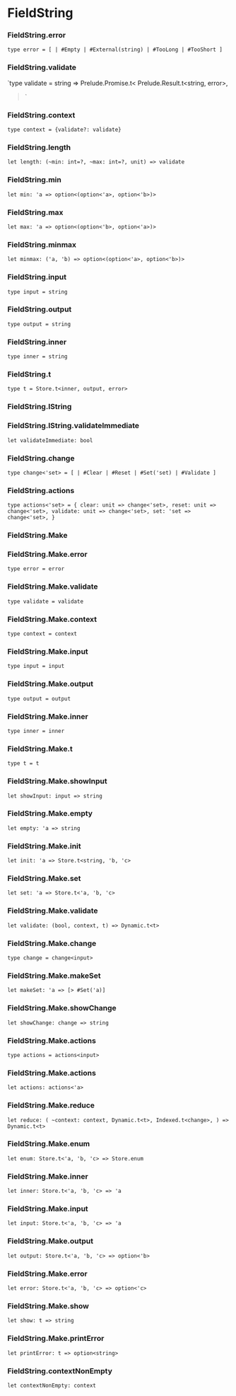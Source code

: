 # FieldString




### FieldString.error
  
`type error = [
  | #Empty
  | #External(string)
  | #TooLong
  | #TooShort
]`  


### FieldString.validate
  
`type validate = string => Prelude.Promise.t<
  Prelude.Result.t<string, error>,
>`  


### FieldString.context
  
`type context = {validate?: validate}`  


### FieldString.length
  
`let length: (~min: int=?, ~max: int=?, unit) => validate`  


### FieldString.min
  
`let min: 'a => option<(option<'a>, option<'b>)>`  


### FieldString.max
  
`let max: 'a => option<(option<'b>, option<'a>)>`  


### FieldString.minmax
  
`let minmax: ('a, 'b) => option<(option<'a>, option<'b>)>`  


### FieldString.input
  
`type input = string`  


### FieldString.output
  
`type output = string`  


### FieldString.inner
  
`type inner = string`  


### FieldString.t
  
`type t = Store.t<inner, output, error>`  


### FieldString.IString
  
  
### FieldString.IString.validateImmediate
  
`let validateImmediate: bool`  


### FieldString.change
  
`type change<'set> = [
  | #Clear
  | #Reset
  | #Set('set)
  | #Validate
]`  


### FieldString.actions
  
`type actions<'set> = {
  clear: unit => change<'set>,
  reset: unit => change<'set>,
  validate: unit => change<'set>,
  set: 'set => change<'set>,
}`  


### FieldString.Make
  
  
### FieldString.Make.error
  
`type error = error`  


### FieldString.Make.validate
  
`type validate = validate`  


### FieldString.Make.context
  
`type context = context`  


### FieldString.Make.input
  
`type input = input`  


### FieldString.Make.output
  
`type output = output`  


### FieldString.Make.inner
  
`type inner = inner`  


### FieldString.Make.t
  
`type t = t`  


### FieldString.Make.showInput
  
`let showInput: input => string`  


### FieldString.Make.empty
  
`let empty: 'a => string`  


### FieldString.Make.init
  
`let init: 'a => Store.t<string, 'b, 'c>`  


### FieldString.Make.set
  
`let set: 'a => Store.t<'a, 'b, 'c>`  


### FieldString.Make.validate
  
`let validate: (bool, context, t) => Dynamic.t<t>`  


### FieldString.Make.change
  
`type change = change<input>`  


### FieldString.Make.makeSet
  
`let makeSet: 'a => [> #Set('a)]`  


### FieldString.Make.showChange
  
`let showChange: change => string`  


### FieldString.Make.actions
  
`type actions = actions<input>`  


### FieldString.Make.actions
  
`let actions: actions<'a>`  


### FieldString.Make.reduce
  
`let reduce: (
  ~context: context,
  Dynamic.t<t>,
  Indexed.t<change>,
) => Dynamic.t<t>`  


### FieldString.Make.enum
  
`let enum: Store.t<'a, 'b, 'c> => Store.enum`  


### FieldString.Make.inner
  
`let inner: Store.t<'a, 'b, 'c> => 'a`  


### FieldString.Make.input
  
`let input: Store.t<'a, 'b, 'c> => 'a`  


### FieldString.Make.output
  
`let output: Store.t<'a, 'b, 'c> => option<'b>`  


### FieldString.Make.error
  
`let error: Store.t<'a, 'b, 'c> => option<'c>`  


### FieldString.Make.show
  
`let show: t => string`  


### FieldString.Make.printError
  
`let printError: t => option<string>`  


### FieldString.contextNonEmpty
  
`let contextNonEmpty: context`  

